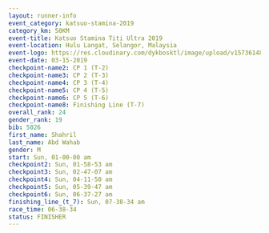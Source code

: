 ```yaml
---
layout: runner-info 
event_category: katsuo-stamina-2019 
category_km: 50KM 
event-title: Katsuo Stamina Titi Ultra 2019 
event-location: Hulu Langat, Selangor, Malaysia 
event-logo: https://res.cloudinary.com/dykbosktl/image/upload/v1573614825/Logo/Logo_p7ft6n.png
event-date: 03-15-2019 
checkpoint-name2: CP 1 (T-2) 
checkpoint-name3: CP 2 (T-3) 
checkpoint-name4: CP 3 (T-4) 
checkpoint-name5: CP 4 (T-5) 
checkpoint-name6: CP 5 (T-6) 
checkpoint-name8: Finishing Line (T-7) 
overall_rank: 24
gender_rank: 19
bib: 5026
first_name: Shahril
last_name: Abd Wahab
gender: M
start: Sun, 01-00-00 am
checkpoint2: Sun, 01-58-53 am
checkpoint3: Sun, 02-47-07 am
checkpoint4: Sun, 04-11-50 am
checkpoint5: Sun, 05-39-47 am
checkpoint6: Sun, 06-37-27 am
finishing_line_(t_7): Sun, 07-38-34 am
race_time: 06-38-34
status: FINISHER
---
```

